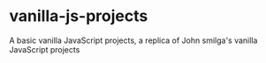 # vanilla-js-projects
A basic vanilla JavaScript projects, a replica of John smilga's vanilla JavaScript projects
